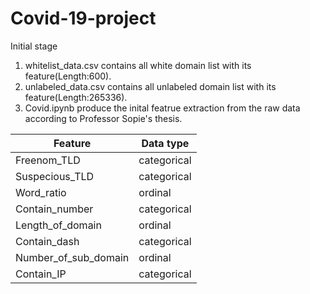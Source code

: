 # Covid-19-project

Initial stage
1. whitelist_data.csv contains all white domain list with its feature(Length:600).
2. unlabeled_data.csv contains all unlabeled domain list with its feature(Length:265336).
3. Covid.ipynb produce the inital featrue extraction from the raw data according to Professor Sopie's thesis.

| Feature | Data type  | 
| ------- | --- | 
| Freenom_TLD | categorical | 
| Suspecious_TLD | categorical | 
| Word_ratio | ordinal | 
| Contain_number | categorical | 
| Length_of_domain | ordinal | 
| Contain_dash | categorical | 
| Number_of_sub_domain| ordinal | 
| Contain_IP | categorical | 

